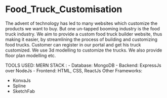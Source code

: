 # Food_Truck_Customisation

The advent of technology has led to many websites which customize the products we want to buy. But one un-tapped booming industry is the food truck industry. 
We aim to provide a custom food truck builder website, thus making it easier, by streamlining the process of building and customizing food trucks.
Customer can register in our portal and get his truck customized. We use 3d modelling to customize the trucks. We also provide floor plan modelling etc.

TOOLS USED:
  MERN STACK :
    - Database: MongoDB
    - Backend: ExpressJs over NodeJs
    - Frontend: HTML, CSS, ReactJs
  Other Frameworks:
  - KonvaJs
  - Spline
  - SketchFab
